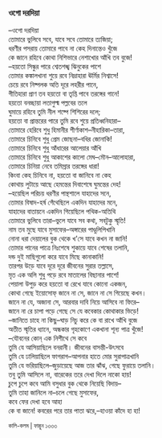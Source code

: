 ### ওগো দরদিয়া
–ওগো দরদিয়া  
তোমারে ভুলিবে সবে, যাবে সবে তোমারে ত্যজিয়া;  
ধরণীর পসরায় তোমারে পাবে না কেহ দিনান্তেও খুঁজে  
কে জানে রহিবে কোথা নিশিভারে নেশাখোর আঁখি তব বুজে!  
–হয়তো সিন্ধুর পারে শ্বেতশঙ্খ ঝিনুকের পাশে  
তোমার কঙ্কালখানা শুয়ে রবে নিদ্রাহারা ঊর্মির নিশ্বাসে!  
চেয়ে রবে নিষ্পলক অতি দূরে লহরীর পানে,  
গীতিহারা প্রাণ তব হয়তো বা তৃপ্তি পাবে তরঙ্গের গানে!  
হয়তো বনচ্ছায়া লতাগুল্ম পল্লবের তলে  
ঘুমায়ে রহিবে তুমি নীল শষ্পে শিশিরের দলে;  
হয়তো বা প্রান্তরের পারে তুমি রবে শুয়ে প্রতিধ্বনিহারা–  
তোমারে হেরিবে শুধু হিমানীর শীর্ণাকাশ–নীহারিকা–তারা,  
তোমারে চিনিবে শুধু প্রেম জোছনা–বধির জোনাকি!  
তোমারে চিনিবে শুধু আঁধারের আলেয়ার আঁখি  
তোমারে চিনিবে শুধু আকাশের কালো মেঘ–মৌন–আলোহারা,  
তোমারে চিনিয়া নেবে তমিস্রার তরঙ্গের ধারা!  
কিংবা কেহ চিনিবে না, হয়তো বা জানিবে না কেহ  
কোথায় লুটায়ে আছে হেমন্তের দিবাশেষে ঘুমন্তের দেহ!  
–হয়েছিল পরিচয় ধরণীর পান্থশালে যাহাদের সনে,  
তোমার বিষাদ-হর্ষ গেঁথেছিলে একদিন যাহাদের মনে,  
যাহাদের বাতায়নে একদিন গিয়েছিলে পথিক-অতিথি  
তোমারে ভুলিবে তারা–ভুলে যাবে সব কথা, সবটুকু স্মৃতি!  
নাম তব মুছে যাবে মুসাফের–অঙ্গারের পাণ্ডুলিপিখানি  
নোনা ধরা দেয়ালের বুক থেকে খ'সে যাবে কখন না জানি!  
তোমার পানের পাত্রে নিঃশেষে শুকায়ে যাবে শেষের তলানি,  
দন্ড দুই মাছিগুলো করে যাবে মিছে কানাকানি!  
তারপর উড়ে যাবে দূরে দূরে জীবনের সুরার তল্লাসে,  
মৃত এক অলি শুধু পড়ে রবে মাতালের বিছানার পাশে!  
পেয়ালা উপুড় করে হয়তো বা রেখে যাবে কোনো একজন,  
কোথা গেছে ইয়োসোফ্‌ জানে না সে, জানে না সে গিয়েছে কখন।  
জানে না যে, অজানা সে, আরবার দাবি নিয়ে আসিবে না ফিরে–  
জানে না রে চাপা পড়ে গেছে সে যে কবেকার কোথাকার ভিড়ে!  
–জানিতে চাহে না কিছু–ঘাড় নিচু করে কে বা রাখে আঁখি বুজে  
অতীত স্মৃতির ধ্যানে, অন্ধকার গৃহকোণে একখানা শূন্য পাত্র খুঁজে!  
–যৌবনের কোন্‌ এক নিশীথে সে কবে  
তুমি যে আসিয়াছিলে বনরানী। জীবনের বাসন্তী-উৎসবে  
তুমি যে ঢালিয়াছিলে ফাগরাগ–আপনার হাতে মোর সুরাপাত্রখানি  
তুমি যে ভরিয়াছিলে–জুড়ায়েছে আজ তার ঝাঁঝ, গেছে ফুরায়ে তলানি।  
তবু তুমি আসিলে না, বারেকের তরে দেখা দিলে নাকো হায়!  
চুপে চুপে কবে আমি বসুধার বুক থেকে নিয়েছি বিদায়–  
তুমি তাহা জানিলে না–চলে গেছে মুসাফের,  
কবে ফের দেখা হবে আহা  
কে বা জানে! কবরের পরে তার পাতা ঝরে,–হাওয়া কাঁদে হা হা!  


<small>কালি-কলম | ফাল্গুন ১৩৩৩</small>